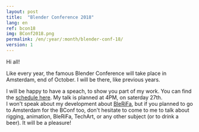 ```yaml
---
layout: post
title:  "Blender Conference 2018"
lang: en
ref: bcon18
img: BConf2018.png
permalink: /en/:year/:month/blender-conf-18/
version: 1
---
```


Hi all!

Like every year, the famous Blender Conference will take place in Amsterdam, end of October. I will be there, like previous years.  

I will be happy to have a speach, to show you part of my work. You can find the [schedule here][1]. My talk is planned at 4PM, on saterday 27th.  
I won't speak about my development about [BleRiFa][2], but if you planned to go to Amsterdam for the BConf too, don't hesitate to come to me to talk about rigging, animation, BleRiFa, TechArt, or any other subject (or to drink a beer). It will be a pleasure!


[1]: https://www.blender.org/conference/2018/schedule
[2]: http://BleRiFa.com
